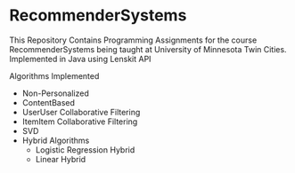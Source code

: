 # RecommenderSystems

This Repository Contains Programming Assignments for the course RecommenderSystems being taught at University of Minnesota Twin Cities. Implemented in Java using Lenskit API

 Algorithms Implemented

- Non-Personalized
- ContentBased
- UserUser Collaborative Filtering
- ItemItem Collaborative Filtering
- SVD
- Hybrid Algorithms
  - Logistic Regression Hybrid
  - Linear Hybrid

